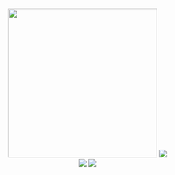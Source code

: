 ### 

<!--
**Ar-Seven/Ar-Seven** is a ✨ _special_ ✨ repository because its `README.md` (this file) appears on your GitHub profile.

Here are some ideas to get you started:

- 🔭 I’m currently working on ...
- 🌱 I’m currently learning ...
- 👯 I’m looking to collaborate on ...
- 🤔 I’m looking for help with ...
- 💬 Ask me about ...
- 📫 How to reach me: ...
- 😄 Pronouns: ...
- ⚡ Fun fact: ...
-->
<div id="header" align="center">
  <img src="https://c.tenor.com/2uyENRmiUt0AAAAC/coding.gif" width="300"/>
  <img src="https://github-readme-stats.vercel.app/api?username=ar-seven&show_icons=true&line_height=33&count_private=true&theme=radical" a />
</div>
<div id="header" align="center">
  <img src="https://github-readme-stats.vercel.app/api/top-langs/?username=ar-seven&&hide=cmake&langs_count=4&line_height=35&theme=radical" />
  <img src="https://github-readme-streak-stats.herokuapp.com/?user=ar-seven&theme=radical" />
</div>




